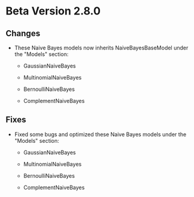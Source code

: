 # Beta Version 2.8.0

## Changes

* These Naive Bayes models now inherits NaiveBayesBaseModel under the "Models" section:

  * GaussianNaiveBayes
 
  * MultinomialNaiveBayes
 
  * BernoulliNaiveBayes
 
  * ComplementNaiveBayes

## Fixes

* Fixed some bugs and optimized these Naive Bayes models under the "Models" section:

  * GaussianNaiveBayes
 
  * MultinomialNaiveBayes
 
  * BernoulliNaiveBayes
 
  * ComplementNaiveBayes
